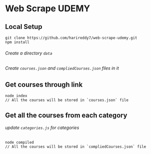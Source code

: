 # Web Scrape UDEMY

## Local Setup

```
git clone https://github.com/harireddy7/web-scrape-udemy.git
npm install
```
###### Create a directory `data`
###### Create `courses.json` and `compliedCourses.json` files in it

## Get courses through link

```
node index
// All the courses will be stored in `courses.json` file
```

## Get all the courses from each category
###### update `categories.js` for categories

```
node compiled
// All the courses will be stored in `compliedCourses.json` file
```